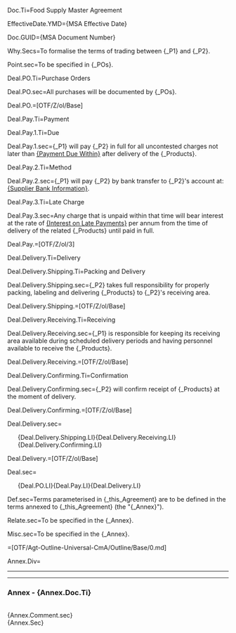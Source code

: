 Doc.Ti=Food Supply Master Agreement

EffectiveDate.YMD={MSA Effective Date}

Doc.GUID={MSA Document Number}

Why.Secs=To formalise the terms of trading between {_P1} and {_P2}.

Point.sec=To be specified in {_POs}.

Deal.PO.Ti=Purchase Orders

Deal.PO.sec=All purchases will be documented by {_POs}.

Deal.PO.=[OTF/Z/ol/Base]

Deal.Pay.Ti=Payment

Deal.Pay.1.Ti=Due

Deal.Pay.1.sec={_P1} will pay {_P2} in full for all uncontested charges not later than <u>{Payment Due Within}</u> after delivery of the {_Products}.

Deal.Pay.2.Ti=Method

Deal.Pay.2.sec={_P1} will pay {_P2} by bank transfer to {_P2}'s account at: <u>{Supplier Bank Information}</u>. 

Deal.Pay.3.Ti=Late Charge

Deal.Pay.3.sec=Any charge that is unpaid within that time will bear interest at the rate of <u>{Interest on Late Payments}</u> per annum from the time of delivery of the related {_Products} until paid in full. 

Deal.Pay.=[OTF/Z/ol/3]

Deal.Delivery.Ti=Delivery

Deal.Delivery.Shipping.Ti=Packing and Delivery

Deal.Delivery.Shipping.sec={_P2} takes full responsibility for properly packing, labeling and delivering {_Products} to {_P2}'s receiving area.

Deal.Delivery.Shipping.=[OTF/Z/ol/Base]

Deal.Delivery.Receiving.Ti=Receiving

Deal.Delivery.Receiving.sec={_P1} is responsible for keeping its receiving area available during scheduled delivery periods and having personnel available to receive the {_Products}.

Deal.Delivery.Receiving.=[OTF/Z/ol/Base]

Deal.Delivery.Confirming.Ti=Confirmation

Deal.Delivery.Confirming.sec={_P2} will confirm receipt of {_Products} at the moment of delivery.

Deal.Delivery.Confirming.=[OTF/Z/ol/Base]

Deal.Delivery.sec=<ol class="secs-and">{Deal.Delivery.Shipping.LI}{Deal.Delivery.Receiving.LI}{Deal.Delivery.Confirming.LI}</ol>

Deal.Delivery.=[OTF/Z/ol/Base]

Deal.sec=<ol class="secs-and">{Deal.PO.LI}{Deal.Pay.LI}{Deal.Delivery.LI}</ol>

Def.sec=Terms parameterised in {_this_Agreement} are to be defined in the terms annexed to {_this_Agreement} (the "{_Annex}").

Relate.sec=To be specified in the {_Annex}.

Misc.sec=To be specified in the {_Annex}.

=[OTF/Agt-Outline-Universal-CmA/Outline/Base/0.md]

Annex.Div=<hr><hr><h3>Annex - {Annex.Doc.Ti}</h3><br>{Annex.Comment.sec}<br>{Annex.Sec}